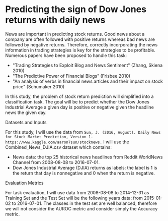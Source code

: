 # Predicting the sign of Dow Jones returns with daily news
News are important in predicting stock returns. Good news about a company are often followed with positive returns whereas bad news are followed by negative returns. Therefore, correctly incorporating the news information in trading strategies is key for the strategies to be profitable. Numerous papers have been proposed to handle this task:
* "Trading Strategies to Exploit Blog and News Sentiment" (Zhang, Skiena 2010)
* "The Predictive Power of Financial Blogs" (Frisbee 2010)
* "An analysis of verbs in financial news articles and their impact on stock price" (Schumaker 2010)


In this study, the problem of stock return prediction will simplified into a classification task. The goal will be to predict whether the Dow Jones Industrial Average a given day is positive or negative given the headline news the given day. 

Datasets and Inputs

For this study, I will use the data from `Sun, J. (2016, August). Daily News for Stock Market Prediction, Version 1. https://www.kaggle.com/aaron7sun/stocknews.`
I will use the Combined_News_DJIA.csv dataset which contains:
* News data: the top 25 historical news headlines from Reddit WorldNews Channel from 2008-08-08 to 2016-07-01. 
* Dow Jones Industrial Average (DJIA) returns as labels: the label is 1 is the return that day is nonnegative and 0 when the return is negative. 

Evaluation Metrics

For task evaluation, I will use data from 2008-08-08 to 2014-12-31 as Training Set and the Test Set will be the following years data: from 2015-01-02 to 2016-07-01.
The classes in the test set are well balanced, therefore we will not consider the AUROC metric and consider simply the Accuracy metric.
